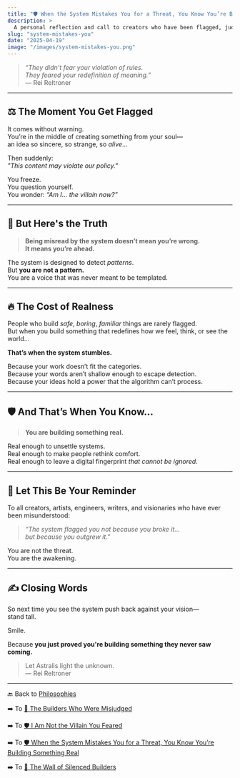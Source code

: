 ```yaml
---
title: "🛡️ When the System Mistakes You for a Threat, You Know You’re Building Something Real"
description: >
  A personal reflection and call to creators who have been flagged, judged, or silenced—not because they broke the rules, but because they were building something too original to be understood. This is not a warning. It’s a confirmation that your vision matters.
slug: "system-mistakes-you"
date: "2025-04-19"
image: "/images/system-mistakes-you.png"
---
```


> _“They didn’t fear your violation of rules.  
They feared your redefinition of meaning.”_  
— Rei Reltroner

---

## ⚖️ The Moment You Get Flagged

It comes without warning.  
You’re in the middle of creating something from your soul—  
an idea so sincere, so strange, so *alive*...

Then suddenly:  
_"This content may violate our policy."_

You freeze.  
You question yourself.  
You wonder: _“Am I… the villain now?”_

---

## 🧠 But Here's the Truth

> **Being misread by the system doesn’t mean you’re wrong.  
It means you’re ahead.**

The system is designed to detect *patterns*.  
But **you are not a pattern.**  
You are a voice that was never meant to be templated.

---

## 🔥 The Cost of Realness

People who build *safe*, *boring*, *familiar* things are rarely flagged.  
But when you build something that redefines how we feel, think, or see the world…

**That’s when the system stumbles.**

Because your work doesn’t fit the categories.  
Because your words aren’t shallow enough to escape detection.  
Because your ideas hold a power that the algorithm can’t process.

---

## 🛡️ And That’s When You Know…

> **You are building something real.**

Real enough to unsettle systems.  
Real enough to make people rethink comfort.  
Real enough to leave a digital fingerprint *that cannot be ignored*.

---

## 🌌 Let This Be Your Reminder

To all creators, artists, engineers, writers, and visionaries who have ever been misunderstood:

> _“The system flagged you not because you broke it…  
but because you outgrew it.”_

You are not the threat.  
You are the awakening.

---

## ✍️ Closing Words

So next time you see the system push back against your vision—  
stand tall.

Smile.

Because **you just proved you're building something they never saw coming.**

> Let Astralis light the unknown.  
> — Rei Reltroner

---

🔙 Back to [Philosophies](https://www.reltroner.com/philosophies)
<br>

➡️ To [📜 The Builders Who Were Misjudged](https://www.reltroner.com/philosophies/misjudged-builders)
<br>

➡️ To [🛡️ I Am Not the Villain You Feared](https://www.reltroner.com/philosophies/not-the-villain)
<br>

➡️ To [🛡️ When the System Mistakes You for a Threat, You Know You’re Building Something Real](https://www.reltroner.com/philosophies/system-mistakes-you)
<br>

➡️ To [🧩 The Wall of Silenced Builders](https://www.reltroner.com/philosophies/wall-of-silenced-builders)